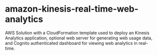 # amazon-kinesis-real-time-web-analytics
AWS Solution with a CloudFormation template used to deploy an Kinesis Analytics application, optional web server for generating web usage data, and Cognito authenticated dashboard for viewing web analytics in real-time.
